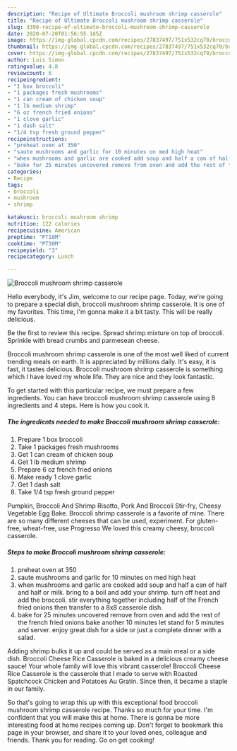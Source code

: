 ```yaml
---
description: "Recipe of Ultimate Broccoli mushroom shrimp casserole"
title: "Recipe of Ultimate Broccoli mushroom shrimp casserole"
slug: 3390-recipe-of-ultimate-broccoli-mushroom-shrimp-casserole
date: 2020-07-20T01:56:55.185Z
image: https://img-global.cpcdn.com/recipes/27837497/751x532cq70/broccoli-mushroom-shrimp-casserole-recipe-main-photo.jpg
thumbnail: https://img-global.cpcdn.com/recipes/27837497/751x532cq70/broccoli-mushroom-shrimp-casserole-recipe-main-photo.jpg
cover: https://img-global.cpcdn.com/recipes/27837497/751x532cq70/broccoli-mushroom-shrimp-casserole-recipe-main-photo.jpg
author: Luis Simon
ratingvalue: 4.8
reviewcount: 6
recipeingredient:
- "1 box broccoli"
- "1 packages fresh mushrooms"
- "1 can cream of chicken soup"
- "1 lb medium shrimp"
- "6 oz french fried onions"
- "1 clove garlic"
- "1 dash salt"
- "1/4 tsp fresh ground pepper"
recipeinstructions:
- "preheat oven at 350"
- "saute mushrooms and garlic for 10 minutes on med high heat"
- "when mushrooms and garlic are cooked add soup and half a can of half and half or milk. bring to a boil and add your shrimp. turn off heat and add the broccoli. stir everything together including half of the French fried onions then transfer to a 8x8 casserole dish."
- "bake for 25 minutes uncovered remove from oven and add the rest of the french fried onions bake another 10 minutes let stand for 5 minutes and server. enjoy great dish for a side or just a complete dinner with a salad."
categories:
- Recipe
tags:
- broccoli
- mushroom
- shrimp

katakunci: broccoli mushroom shrimp 
nutrition: 122 calories
recipecuisine: American
preptime: "PT18M"
cooktime: "PT30M"
recipeyield: "3"
recipecategory: Lunch

---
```



![Broccoli mushroom shrimp casserole](https://img-global.cpcdn.com/recipes/27837497/751x532cq70/broccoli-mushroom-shrimp-casserole-recipe-main-photo.jpg)

Hello everybody, it's Jim, welcome to our recipe page. Today, we're going to prepare a special dish, broccoli mushroom shrimp casserole. It is one of my favorites. This time, I'm gonna make it a bit tasty. This will be really delicious.

Be the first to review this recipe. Spread shrimp mixture on top of broccoli. Sprinkle with bread crumbs and parmesean cheese.

Broccoli mushroom shrimp casserole is one of the most well liked of current trending meals on earth. It is appreciated by millions daily. It's easy, it is fast, it tastes delicious. Broccoli mushroom shrimp casserole is something which I have loved my whole life. They are nice and they look fantastic.


To get started with this particular recipe, we must prepare a few ingredients. You can have broccoli mushroom shrimp casserole using 8 ingredients and 4 steps. Here is how you cook it.

<!--inarticleads1-->

##### The ingredients needed to make Broccoli mushroom shrimp casserole:

1. Prepare 1 box broccoli
1. Take 1 packages fresh mushrooms
1. Get 1 can cream of chicken soup
1. Get 1 lb medium shrimp
1. Prepare 6 oz french fried onions
1. Make ready 1 clove garlic
1. Get 1 dash salt
1. Take 1/4 tsp fresh ground pepper


Pumpkin, Broccoli And Shrimp Risotto, Pork And Broccoli Stir-fry, Cheesy Vegetable Egg Bake. Broccoli shrimp casserole is a favorite of mine. There are so many different cheeses that can be used, experiment. For gluten-free, wheat-free, use Progresso We loved this creamy cheesy, broccoli casserole. 

<!--inarticleads2-->

##### Steps to make Broccoli mushroom shrimp casserole:

1. preheat oven at 350
1. saute mushrooms and garlic for 10 minutes on med high heat
1. when mushrooms and garlic are cooked add soup and half a can of half and half or milk. bring to a boil and add your shrimp. turn off heat and add the broccoli. stir everything together including half of the French fried onions then transfer to a 8x8 casserole dish.
1. bake for 25 minutes uncovered remove from oven and add the rest of the french fried onions bake another 10 minutes let stand for 5 minutes and server. enjoy great dish for a side or just a complete dinner with a salad.


Adding shrimp bulks it up and could be served as a main meal or a side dish. Broccoli Cheese Rice Casserole is baked in a delicious creamy cheese sauce! Your whole family will love this vibrant casserole! Broccoli Cheese Rice Casserole is the casserole that I made to serve with Roasted Spatchcock Chicken and Potatoes Au Gratin. Since then, it became a staple in our family. 

So that's going to wrap this up with this exceptional food broccoli mushroom shrimp casserole recipe. Thanks so much for your time. I'm confident that you will make this at home. There is gonna be more interesting food at home recipes coming up. Don't forget to bookmark this page in your browser, and share it to your loved ones, colleague and friends. Thank you for reading. Go on get cooking!
